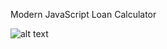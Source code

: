 Modern JavaScript Loan Calculator

![alt text](https://github.com/moElhaj/javascript-loan-calculator/blob/master/loan.JPG)
